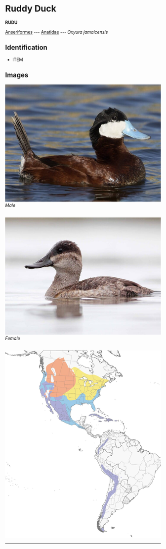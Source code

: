 # Ruddy Duck
**RUDU**

[Anseriformes](/birding/orders/anseriformes) ---
[Anatidae](/birding/orders/anseriformes/anatidae) ---
*Oxyura jamaicensis*

## Identification
- ITEM

## Images
![](/birding/images/oxyura_jamaicensis_rudu_male.jpg)</br>
*Male* </br></br>

![](/birding/images/oxyura_jamaicensis_rudu_female.jpg)</br>
*Female* </br></br>

![](/birding/images/oxyura_jamaicensis_rudu_map.jpg)

----

<!---## Notes
### DATE. PLACE---SPECIFIC
NOTE--->
